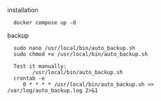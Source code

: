 installation

      docker compose up -d

backup

      sudo nano /usr/local/bin/auto_backup.sh
      sudo chmod +x /usr/local/bin/auto_backup.sh
      
      Test it manually:
            /usr/local/bin/auto_backup.sh
      crontab -e
         0 * * * * /usr/local/bin/auto_backup.sh >> /var/log/auto_backup.log 2>&1

